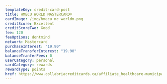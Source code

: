 ```yaml
---
templateKey: credit-card-post
title: HMECU WORLD MASTERCARD®
cardImage: /img/hmecu_mc_worldm.png
creditScore: Excellent
creditScoreTwo: Good
fee: 120
feeOptions: dontmind
network: Mastercard
purchaseInterest: "19.90"
balanceTransferInterest: "19.90"
balanceTranferFees: 0
userCategory: personal
cardCategory: rewards
rewardType: points
href: https://www.collabriacreditcards.ca/affiliate_healthcare-municipal-employees-credit-union/personal-cards/pc93/card_national-world-mastercard
---
```

